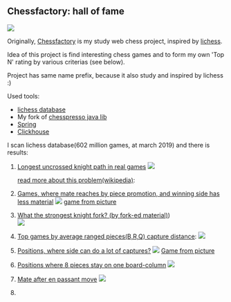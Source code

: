 ## Chessfactory: hall of fame
![](etc/img/cf.png)

Originally, [Chessfactory](https://github.com/mark-dev/chessfactory) is my study web chess project, inspired by [lichess](https://lichess.org).

Idea of this project is find interesting chess games and to form my own 'Top N' rating by various criterias (see below).

Project has same name prefix, because it also study and inspired by lichess :)

Used tools:

* [lichess database](https://database.lichess.org/) 
* My fork of [chesspresso java lib](https://github.com/mark-dev/chesspresso)
* [Spring](https://spring.io/)
* [Clickhouse](https://clickhouse.yandex/)

    
I scan lichess database(602 million games, at march 2019) and there is results:

1. [Longest uncrossed knight path in real games](/etc/results/knight-path.md)
  ![](etc/img/knight-path.png)
  
    [read more about this problem(wikipedia)](https://en.wikipedia.org/wiki/Longest_uncrossed_knight%27s_path):       
    
2. [Games, where mate reaches by piece promotion, and winning side has less material](/etc/results/mate-by-pieces.md)
   ![](etc/img/knight-promo-mate.png)
   [game from picture](https://lichess.org/oKgxoBoi)
   
3. [What the strongest knight fork? (by fork-ed material)](etc/results/fork-material.md))  
   ![](etc/img/knight-fork.png)
   
4. [Top games by average ranged pieces(B,R,Q) capture distance](etc/results/ranged-capture-distance.md):
    ![](etc/img/ranged-capture-distance.png)
   
5. [Positions, where side can do a lot of captures?](etc/results/capture-sharpness.md)
   ![](etc/img/capture-sharpness.png)
   [Game from picture](https://lichess.org/shIhqTdO#68)
    
6. [Positions where 8 pieces stay on one board-column](etc/results/8-pieces-one-column.md)
    ![](etc/img/one-column-pieces.png)
    
7. [Mate after en passant move](etc/results/ep-mate.md) 
    ![](etc/img/ep-mate.png)
9. 
   

